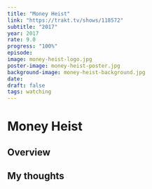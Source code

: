 ```yaml
---
title: "Money Heist"
link: "https://trakt.tv/shows/118572"
subtitle: "2017"
year: 2017
rate: 9.0
progress: "100%"
episode: 
image: money-heist-logo.jpg
poster-image: money-heist-poster.jpg
background-image: money-heist-background.jpg
date: 
draft: false
tags: watching
---
```


# Money Heist

## Overview



## My thoughts
